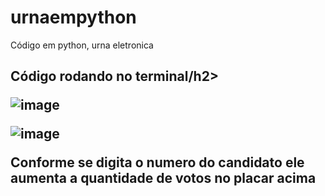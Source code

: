 # urnaempython
Código em python, urna eletronica
<h2>Código rodando no terminal/h2>
  
![image](https://user-images.githubusercontent.com/104505715/195417280-a8e83d69-9399-4eba-a3b2-b585d02f0692.png)

![image](https://user-images.githubusercontent.com/104505715/195417348-0024391c-7c61-4a18-bc22-8d162411f359.png)

  <p>Conforme se digita o numero do candidato ele aumenta a quantidade de votos no placar acima</p>

